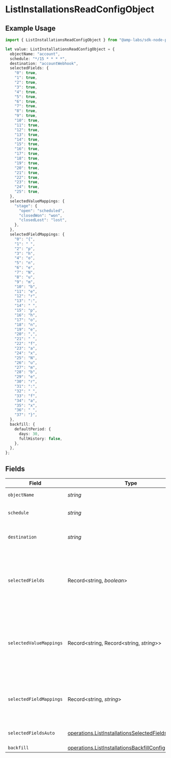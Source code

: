 # ListInstallationsReadConfigObject

## Example Usage

```typescript
import { ListInstallationsReadConfigObject } from "@amp-labs/sdk-node-platform/models/operations";

let value: ListInstallationsReadConfigObject = {
  objectName: "account",
  schedule: "*/15 * * * *",
  destination: "accountWebhook",
  selectedFields: {
    "0": true,
    "1": true,
    "2": true,
    "3": true,
    "4": true,
    "5": true,
    "6": true,
    "7": true,
    "8": true,
    "9": true,
    "10": true,
    "11": true,
    "12": true,
    "13": true,
    "14": true,
    "15": true,
    "16": true,
    "17": true,
    "18": true,
    "19": true,
    "20": true,
    "21": true,
    "22": true,
    "23": true,
    "24": true,
    "25": true,
  },
  selectedValueMappings: {
    "stage": {
      "open": "scheduled",
      "closedWon": "won",
      "closedLost": "lost",
    },
  },
  selectedFieldMappings: {
    "0": "{",
    "1": " ",
    "2": "p",
    "3": "h",
    "4": "o",
    "5": "n",
    "6": "e",
    "7": "N",
    "8": "u",
    "9": "m",
    "10": "b",
    "11": "e",
    "12": "r",
    "13": ":",
    "14": " ",
    "15": "p",
    "16": "h",
    "17": "o",
    "18": "n",
    "19": "e",
    "20": ",",
    "21": " ",
    "22": "f",
    "23": "a",
    "24": "x",
    "25": "N",
    "26": "u",
    "27": "m",
    "28": "b",
    "29": "e",
    "30": "r",
    "31": ":",
    "32": " ",
    "33": "f",
    "34": "a",
    "35": "x",
    "36": " ",
    "37": "}",
  },
  backfill: {
    defaultPeriod: {
      days: 30,
      fullHistory: false,
    },
  },
};
```

## Fields

| Field                                                                                                                                                                             | Type                                                                                                                                                                              | Required                                                                                                                                                                          | Description                                                                                                                                                                       | Example                                                                                                                                                                           |
| --------------------------------------------------------------------------------------------------------------------------------------------------------------------------------- | --------------------------------------------------------------------------------------------------------------------------------------------------------------------------------- | --------------------------------------------------------------------------------------------------------------------------------------------------------------------------------- | --------------------------------------------------------------------------------------------------------------------------------------------------------------------------------- | --------------------------------------------------------------------------------------------------------------------------------------------------------------------------------- |
| `objectName`                                                                                                                                                                      | *string*                                                                                                                                                                          | :heavy_check_mark:                                                                                                                                                                | The name of the object to read from.                                                                                                                                              | account                                                                                                                                                                           |
| `schedule`                                                                                                                                                                        | *string*                                                                                                                                                                          | :heavy_check_mark:                                                                                                                                                                | The schedule for reading the object, in cron syntax.                                                                                                                              | */15 * * * *                                                                                                                                                                      |
| `destination`                                                                                                                                                                     | *string*                                                                                                                                                                          | :heavy_check_mark:                                                                                                                                                                | The name of the destination that the result should be sent to.                                                                                                                    | accountWebhook                                                                                                                                                                    |
| `selectedFields`                                                                                                                                                                  | Record<string, *boolean*>                                                                                                                                                         | :heavy_check_mark:                                                                                                                                                                | This is a map of field names to booleans indicating whether they should be read. If a field is already included in `selectedFieldMappings`, it does not need to be included here. | { phone: true, fax: true }                                                                                                                                                        |
| `selectedValueMappings`                                                                                                                                                           | Record<string, Record<string, *string*>>                                                                                                                                          | :heavy_minus_sign:                                                                                                                                                                | This is a map of field names to their value mappings.                                                                                                                             | {<br/>"stage": {<br/>"open": "scheduled",<br/>"closedWon": "won",<br/>"closedLost": "lost"<br/>}<br/>}                                                                            |
| `selectedFieldMappings`                                                                                                                                                           | Record<string, *string*>                                                                                                                                                          | :heavy_check_mark:                                                                                                                                                                | This is a map of mapToNames to field names. (A mapTo name is the name the builder wants to map a field to when it lands in their destination.)                                    | { phoneNumber: phone, faxNumber: fax }                                                                                                                                            |
| `selectedFieldsAuto`                                                                                                                                                              | [operations.ListInstallationsSelectedFieldsAutoConfig](../../models/operations/listinstallationsselectedfieldsautoconfig.md)                                                      | :heavy_minus_sign:                                                                                                                                                                | If selectedFieldsAuto is set to all, all fields will be read.                                                                                                                     |                                                                                                                                                                                   |
| `backfill`                                                                                                                                                                        | [operations.ListInstallationsBackfillConfig](../../models/operations/listinstallationsbackfillconfig.md)                                                                          | :heavy_minus_sign:                                                                                                                                                                | N/A                                                                                                                                                                               |                                                                                                                                                                                   |